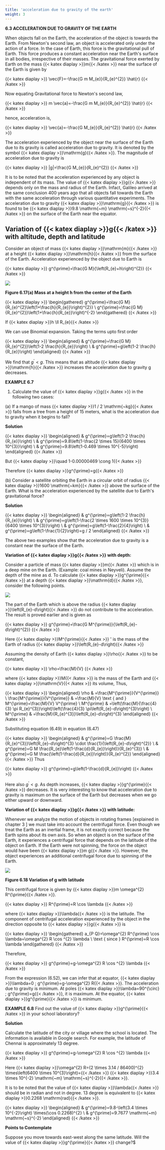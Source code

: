 ```yaml
---
title: 'acceleration due to gravity of the earth'
weight: 3
---
```

**6.3 ACCELERATION DUE TO GRAVITY OF THE EARTH**

When objects fall on the Earth, the acceleration of the object is towards the Earth. From Newton's second law, an object is accelerated only under the action of a force. In the case of Earth, this force is the gravitational pull of Earth. This force produces a constant acceleration near the Earth's surface in all bodies, irrespective of their masses. The gravitational force exerted by Earth on the mass {{< katex diaplay >}}m{{< /katex >}} near the surface of the Earth is given by

{{< katex diaplay >}}
\vec{F}=-\frac{G m M_{e}}{R_{e}^{2}} \hat{r}
{{< /katex >}}

Now equating Gravitational force to Newton's second law,

{{< katex diaplay >}}
m \vec{a}=-\frac{G m M_{e}}{R_{e}^{2}} \hat{r}
{{< /katex >}}

hence, acceleration is,

{{< katex diaplay >}}
\vec{a}=-\frac{G M_{e}}{R_{e}^{2}} \hat{r}
{{< /katex >}}

The acceleration experienced by the object near the surface of the Earth due to its gravity is called acceleration due to gravity. It is denoted by the symbol {{< katex diaplay >}}\mathrm{g}{{< /katex >}}. The magnitude of acceleration due to gravity is

{{< katex diaplay >}}
|g|=\frac{G M_{e}}{R_{e}^{2}}
{{< /katex >}}


It is to be noted that the acceleration experienced by any object is independent of its mass. The value of {{< katex diaplay >}}g{{< /katex >}}  depends only on the mass and radius of the Earth. Infact, Galileo arrived at the same conclusion 400 years ago that all objects fall towards the Earth with the same acceleration through various quantitative experiments. The acceleration due to gravity {{< katex diaplay >}}\mathrm{g}{{< /katex >}} is found to be {{< katex diaplay >}}9.8 \mathrm{~m} \mathrm{~s}^{-2}{{< /katex >}} on the surface of the Earth near the equator.

## Variation of {{< katex diaplay >}}g{{< /katex >}} with altitude, depth and latitude

Consider an object of mass {{< katex diaplay >}}\mathrm{m}{{< /katex >}} at a height {{< katex diaplay >}}\mathrm{h}{{< /katex >}} from the surface of the Earth. Acceleration experienced by the object due to Earth is

{{< katex diaplay >}}
g^{\prime}=\frac{G M}{\left(R_{e}+h\right)^{2}}
{{< /katex >}}

![](h3.png)

**Figure 6.17(a) Mass at a height h from the center of the Earth**

{{< katex diaplay >}}
\begin{gathered}
g^{\prime}=\frac{G M}{R_{e}^{2}\left(1+\frac{h}{R_{e}}\right)^{2}} \\
g^{\prime}=\frac{G M}{R_{e}^{2}}\left(1+\frac{h}{R_{e}}\right)^{-2}
\end{gathered}
{{< /katex >}}

If {{< katex diaplay >}}h \ll R_{e}{{< /katex >}}

We can use Binomial expansion. Taking the terms upto first order

{{< katex diaplay >}}
\begin{aligned}
& g^{\prime}=\frac{G M}{R_{e}^{2}}\left(1-2 \frac{h}{R_{e}}\right) \\
& g^{\prime}=g\left(1-2 \frac{h}{R_{e}}\right)
\end{aligned}
{{< /katex >}}

We find that $g^{\prime}<g$. This means that as altitude {{< katex diaplay >}}\mathrm{h}{{< /katex >}} increases the acceleration due to gravity g decreases.

**EXAMPLE 6.7**

1. Calculate the value of {{< katex diaplay >}}g{{< /katex >}} in the following two cases:

(a) If a mango of mass {{< katex diaplay >}}1 / 2 \mathrm{~kg}{{< /katex >}} falls from a tree from a height of 15 meters, what is the acceleration due to gravity when it begins to fall?


**Solution**

{{< katex diaplay >}}
\begin{aligned}
& g^{\prime}=g\left(1-2 \frac{h}{R_{e}}\right) \\
& g^{\prime}=9.8\left(1-\frac{2 \times 15}{6400 \times 10^{3}}\right) \\
& g^{\prime}=9.8\left(1-0.469 \times 10^{-5}\right)
\end{aligned}
{{< /katex >}}

But {{< katex diaplay >}}\quad 1-0.00000469 \cong 1{{< /katex >}}

Therefore {{< katex diaplay >}}g^{\prime}=g{{< /katex >}}

(b) Consider a satellite orbiting the Earth in a circular orbit of radius {{< katex diaplay >}}1600 \mathrm{~km}{{< /katex >}} above the surface of the Earth. What is the acceleration experienced by the satellite due to Earth's gravitational force?

**Solution**

{{< katex diaplay >}}
\begin{aligned}
& g^{\prime}=g\left(1-2 \frac{h}{R_{e}}\right) \\
& g^{\prime}=g\left(1-\frac{2 \times 1600 \times 10^{3}}{6400 \times 10^{3}}\right) \\
& g^{\prime}=g\left(1-\frac{2}{4}\right) \\
& g^{\prime}=g\left(1-\frac{1}{2}\right)=g / 2
\end{aligned}
{{< /katex >}}

The above two examples show that the acceleration due to gravity is a constant near the surface of the Earth.

**Variation of {{< katex diaplay >}}g{{< /katex >}} with depth:**

Consider a particle of mass {{< katex diaplay >}}m{{< /katex >}} which is in a deep mine on the Earth. (Example: coal mines in Neyveli). Assume the depth of the mine as d. To calculate {{< katex diaplay >}}g^{\prime}{{< /katex >}} at a depth {{< katex diaplay >}}\mathrm{d}{{< /katex >}}, consider the following points.

![](j1.png)

The part of the Earth which is above the radius {{< katex diaplay >}}\left(R_{e}-d\right){{< /katex >}} do not contribute to the acceleration. The result is proved earlier and is given as

{{< katex diaplay >}}
g^{\prime}=\frac{G M^{\prime}}{\left(R_{e}-d\right)^{2}}
{{< /katex >}}

Here {{< katex diaplay >}}M^{\prime}{{< /katex >}} ' is the mass of the Earth of radius {{< katex diaplay >}}\left(R_{e}-d\right){{< /katex >}}

Assuming the density of Earth {{< katex diaplay >}}\rho{{< /katex >}} to be constant,

{{< katex diaplay >}}
\rho=\frac{M}{V}
{{< /katex >}}

where {{< katex diaplay >}}M{{< /katex >}} is the mass of the Earth and {{< katex diaplay >}}\mathrm{V}{{< /katex >}} its volume, Thus,

{{< katex diaplay >}}
\begin{aligned}
\rho & =\frac{M^{\prime}}{V^{\prime}} \\
\frac{M^{\prime}}{V^{\prime}} & =\frac{M}{V} \text { and } M^{\prime}=\frac{M}{V} V^{\prime} \\
M^{\prime} & =\left(\frac{M}{\frac{4}{3} \pi R_{e}^{3}}\right)\left(\frac{4}{3} \pi\left(R_{e}-d\right)^{3}\right) \\
M^{\prime} & =\frac{M}{R_{e}^{3}}\left(R_{e}-d\right)^{3}
\end{aligned}
{{< /katex >}}

Substituting equation (6.49) in equation (6.47)

{{< katex diaplay >}}
\begin{aligned}
& g^{\prime}=G \frac{M}{R_{e}^{3}}\left(R_{e}-d\right)^{3} \cdot \frac{1}{\left(R_{e}-d\right)^{2}} \\
& g^{\prime}=G M \frac{R_{e}\left(1-\frac{d}{R_{e}}\right)}{R_{e}^{3}} \\
& g^{\prime}=G M \frac{\left(1-\frac{d}{R_{e}}\right)}{R_{e}^{2}}
\end{aligned}
{{< /katex >}}
Thus

{{< katex diaplay >}}
g^{\prime}=g\left(1-\frac{d}{R_{e}}\right)
{{< /katex >}}

Here also $g^{\prime}<g$. As depth increases, {{< katex diaplay >}}g^{\prime}{{< /katex >}} decreases. It is very interesting to know that acceleration due to gravity is maximum on the surface of the Earth but decreases when we go either upward or downward.

**Variation of {{< katex diaplay >}}g{{< /katex >}} with latitude:**

Whenever we analyze the motion of objects in rotating frames [explained in chapter 3 ] we must take into account the centrifugal force. Even though we treat the Earth as an inertial frame, it is not exactly correct because the Earth spins about its own axis. So when an object is on the surface of the Earth, it experiences a centrifugal force that depends on the latitude of the object on Earth. If the Earth were not spinning, the force on the object would have been {{< katex diaplay >}}m g{{< /katex >}}. However, the object experiences an additional centrifugal force due to spinning of the Earth.


![](j2.png)

**Figure 6.18 Variation of g with latitude**

This centrifugal force is given by {{< katex diaplay >}}m \omega^{2} R^{\prime}{{< /katex >}}.

{{< katex diaplay >}}
R^{\prime}=R \cos \lambda
{{< /katex >}}

where {{< katex diaplay >}}\lambda{{< /katex >}} is the latitude. The component of centrifugal acceleration experienced by the object in the direction opposite to {{< katex diaplay >}}g{{< /katex >}} is

{{< katex diaplay >}}
\begin{gathered}
a_{P Q}=\omega^{2} R^{\prime} \cos \lambda=\omega^{2} R \cos ^{2} \lambda \\
\text { since } R^{\prime}=R \cos \lambda
\end{gathered}
{{< /katex >}}

Therefore,

{{< katex diaplay >}}
g^{\prime}=g-\omega^{2} R \cos ^{2} \lambda
{{< /katex >}}

From the expression (6.52), we can infer that at equator, {{< katex diaplay >}}\lambda=0 ; g^{\prime}=g-\omega^{2} R{{< /katex >}}. The acceleration due to gravity is minimum. At poles {{< katex diaplay >}}\lambda=90^{\circ} ; g^{\prime}=g{{< /katex >}}, it is maximum. At the equator, {{< katex diaplay >}}g^{\prime}{{< /katex >}} is minimum.

**EXAMPLE 6.8**
Find out the value of {{< katex diaplay >}}g^{\prime}{{< /katex >}} in your school laboratory?

**Solution**

Calculate the latitude of the city or village where the school is located. The information is available in Google search. For example, the latitude of Chennai is approximately 13 degree.

{{< katex diaplay >}}
g^{\prime}=g-\omega^{2} R \cos ^{2} \lambda
{{< /katex >}}

Here {{< katex diaplay >}}\omega^{2} R=(2 \times 3.14 / 86400)^{2} \times\left(6400 \times 10^{3}\right)={{< /katex >}} {{< katex diaplay >}}3.4 \times 10^{-2} \mathrm{~m} \mathrm{~s}^{-2}{{< /katex >}}.

It is to be noted that the value of {{< katex diaplay >}}\lambda{{< /katex >}} should be in radian and not in degree. 13 degree is equivalent to {{< katex diaplay >}}0.2268 \mathrm{rad}{{< /katex >}}.

{{< katex diaplay >}}
\begin{aligned}
& g^{\prime}=9.8-\left(3.4 \times 10^{-2}\right) \times(\cos 0.2268)^{2} \\
& g^{\prime}=9.7677 \mathrm{~m} \mathrm{~s}^{-2}
\end{aligned}
{{< /katex >}}


**Points to Contemplate**

Suppose you move towards east-west along the same latitude. Will the value of {{< katex diaplay >}}g^{\prime}{{< /katex >}} change?$
